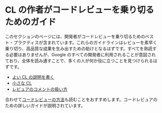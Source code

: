 # CL の作者がコードレビューを乗り切るためのガイド

このセクションのページには、開発者がコードレビューを乗り切るためのベスト・プラクティスが含まれています。これらのガイドラインはレビューを素早く乗り切り、高品質な成果を生み出すための助けとなるはずです。すべてを熟読する必要はありませんが、Google のすべての開発者に利用されることが意図されており、全体を読み通すことで、多くの人が何か役に立つことを見つけられるはずです。

-   [よい CL の説明を書く](cl-descriptions.md)
-   [小さな CL](small-cls.md)
-   [レビュアのコメントの扱い方](handling-comments.md)

合わせて[コードレビューの方法](../reviewer/)も読むことをおすすめします。コードレビュアのための詳しいガイドが説明されています。

